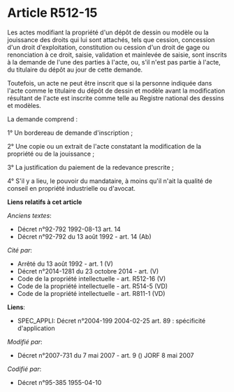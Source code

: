 # Article R512-15

Les actes modifiant la propriété d'un dépôt de dessin ou modèle ou la jouissance des droits qui lui sont attachés, tels que
cession, concession d'un droit d'exploitation, constitution ou cession d'un droit de gage ou renonciation à ce droit, saisie,
validation et mainlevée de saisie, sont inscrits à la demande de l'une des parties à l'acte, ou, s'il n'est pas partie à
l'acte, du titulaire du dépôt au jour de cette demande.

Toutefois, un acte ne peut être inscrit que si la personne indiquée dans l'acte comme le titulaire du dépôt de dessin et
modèle avant la modification résultant de l'acte est inscrite comme telle au Registre national des dessins et modèles.

La demande comprend :

1° Un bordereau de demande d'inscription ;

2° Une copie ou un extrait de l'acte constatant la modification de la propriété ou de la jouissance ;

3° La justification du paiement de la redevance prescrite ;

4° S'il y a lieu, le pouvoir du mandataire, à moins qu'il n'ait la qualité de conseil en propriété industrielle ou d'avocat.

**Liens relatifs à cet article**

_Anciens textes_:

  - Décret n°92-792 1992-08-13 art. 14
  - Décret n°92-792 du 13 août 1992 - art. 14 (Ab)

_Cité par_:

  - Arrêté du 13 août 1992 - art. 1 (V)
  - Décret n°2014-1281 du 23 octobre 2014 - art. (V)
  - Code de la propriété intellectuelle - art. R512-16 (V)
  - Code de la propriété intellectuelle - art. R514-5 (VD)
  - Code de la propriété intellectuelle - art. R811-1 (VD)

**Liens**:

  - SPEC_APPLI: Décret n°2004-199 2004-02-25 art. 89 : spécificité d'application

_Modifié par_:

  - Décret n°2007-731 du 7 mai 2007 - art. 9 () JORF 8 mai 2007

_Codifié par_:

  - Décret n°95-385 1955-04-10
